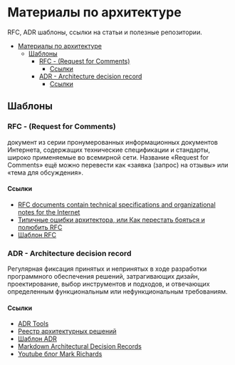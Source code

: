 # Материалы по архитектуре

RFC, ADR шаблоны, ссылки на статьи и полезные репозитории.


- [Материалы по архитектуре](#материалы-по-архитектуре)
  - [Шаблоны](#шаблоны)
    - [RFC - (Request for Comments)](#rfc---request-for-comments)
      - [Ссылки](#ссылки)
    - [ADR - Architecture decision record](#adr---architecture-decision-record)
      - [Ссылки](#ссылки-1)


## Шаблоны

### RFC - (Request for Comments) 
 документ из серии пронумерованных информационных документов Интернета, содержащих технические спецификации и стандарты, широко применяемые во всемирной сети. Название «Request for Comments» ещё можно перевести как «заявка (запрос) на отзывы» или «тема для обсуждения».

#### Ссылки

- [RFC documents contain technical specifications and organizational notes for the Internet](https://www.ietf.org/standards/rfcs/)
- [Типичные ошибки архитектора, или Как перестать бояться и полюбить RFC](https://habr.com/ru/company/dododev/blog/578052/)
- [Шаблон RFC](RFC/RFC-Template.md)

### ADR - Architecture decision record

Регулярная фиксация принятых и непринятых в ходе разработки программного обеспечения решений, затрагивающих дизайн, проектирование, выбор инструментов и подходов, и отвечающих определенным функциональным или нефункциональным требованиям.


#### Ссылки

- [ADR Tools](https://github.com/npryce/adr-tools)
- [Реестр архитектурных решений](https://pragmatic-km.guide/practices/knowledge-registration/registration/architecture.html)
- [Шаблон ADR](adr/template.md)
- [Markdown Architectural Decision Records](https://adr.github.io/madr/)
- [Youtube блог Mark Richards](https://www.youtube.com/channel/UC-Z7T0lAq_xECevIz8E5R5w/featured)